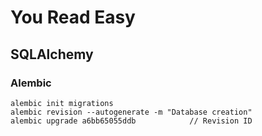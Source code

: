 # You Read Easy

## SQLAlchemy

### Alembic
```commandline
alembic init migrations
alembic revision --autogenerate -m "Database creation"
alembic upgrade a6bb65055ddb            // Revision ID
```